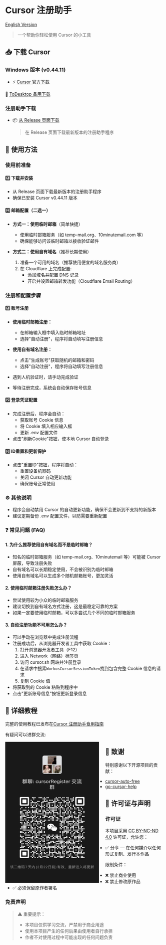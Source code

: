 # Cursor 注册助手

[English Version](./README_EN.md)

> 一个帮助你轻松使用 Cursor 的小工具

## 📥 下载 Cursor

### Windows 版本 (v0.44.11)

- ⚡ [Cursor 官方下载](https://downloader.cursor.sh/builds/250103fqxdt5u9z/windows/nsis/x64)

🔄 [ToDesktop 备用下载](https://download.todesktop.com/230313mzl4w4u92/Cursor%20Setup%200.44.11%20-%20Build%20250103fqxdt5u9z-x64.exe)

### 注册助手下载

- 📦 [从 Release 页面下载](https://github.com/ktovoz/cursorRegister/releases)
  > 在 Release 页面下载最新版本的注册助手程序

## 🔐 使用方法

### 使用前准备

#### 1️⃣ 下载并安装

- 从 Release 页面下载最新版本的注册助手程序
- 确保已安装 Cursor v0.44.11 版本

#### 2️⃣ 邮箱配置（二选一）

- **方式一：使用临时邮箱**（简单快捷）
    - 使用临时邮箱服务（如 temp-mail.org、10minutemail.com 等）
    - 确保能够访问该临时邮箱以接收验证邮件

- **方式二：使用自有域名**（推荐长期使用）
    1. 准备一个可用的域名（推荐使用便宜的域名服务商）
    2. 在 Cloudflare 上完成配置:
        - 添加域名并配置 DNS 记录
        - 开启并设置邮箱转发功能（Cloudflare Email Routing）

### 注册和配置步骤

#### 1️⃣ 账号注册

- **使用临时邮箱注册：**
    - 在邮箱输入框中填入临时邮箱地址
    - 选择"自动注册"，程序将自动填写注册信息

- **使用自有域名注册：**
    - 点击"生成账号"获取随机的邮箱和密码
    - 选择"自动注册"，程序将自动填写注册信息

- 遇到人机验证时，请手动完成验证
- 等待注册完成，系统会自动保存账号信息

#### 2️⃣ 登录凭证配置

- 完成注册后，程序会自动：
    - 获取账号 Cookie 信息
    - 将 Cookie 填入相应输入框
    - 更新 .env 配置文件
- 点击"刷新Cookie"按钮，使本地 Cursor 自动登录

#### 3️⃣ ID重置和更新保护

- 点击"重置ID"按钮，程序将自动：
    - 重置设备机器码
    - 关闭 Cursor 自动更新功能
    - 确保账号正常使用

### ⚙️ 其他说明

- 程序会自动禁用 Cursor 的自动更新功能，确保不会更新到不支持的新版本
- 建议定期备份 .env 配置文件，以防需要重新配置

### ❓ 常见问题 (FAQ)

#### 1. 为什么推荐使用自有域名而不是临时邮箱？

- 知名的临时邮箱服务（如 temp-mail.org、10minutemail 等）可能被 Cursor 屏蔽，导致注册失败
- 自有域名可以长期稳定使用，不会被识别为临时邮箱
- 使用自有域名可以生成多个随机邮箱账号，更加灵活

#### 2. 使用临时邮箱注册失败怎么办？

- 尝试使用较为小众的临时邮箱服务
- 建议切换到自有域名方式注册，这是最稳定可靠的方案
- 如果一定要使用临时邮箱，可以多尝试几个不同的临时邮箱服务

#### 3. 自动注册功能不可用怎么办？

- 可以手动在浏览器中完成注册流程
- 注册成功后，从浏览器开发者工具中获取 Cookie：
    1. 打开浏览器开发者工具（F12）
    2. 进入 Network（网络）标签页
    3. 访问 cursor.sh 网站并注册登录
    4. 在请求中搜索`WorkosCursorSessionToken`找到包含完整 Cookie 信息的请求
    5. 复制 Cookie 值
- 将获取到的 Cookie 粘贴到程序中
- 点击"更新账号信息"按钮更新登录信息

## 📖 详细教程

完整的使用教程已发布在[Cursor 注册助手食用指南](https://www.ktovoz.com/blog/%E6%95%99%E5%AD%A6/Cursor%E6%B3%A8%E5%86%8C%E5%8A%A9%E6%89%8B%E9%A3%9F%E7%94%A8%E6%8C%87%E5%8D%97)

有疑问可以进群交流:

<img src="assets/wx_20250215215655.jpg" width="300" height="450" alt="进群交流" style="float: left; margin-right: 20px;">

## 🙏 致谢

特别感谢以下开源项目的贡献：

- [cursor-auto-free](https://github.com/chengazhen/cursor-auto-free)
- [go-cursor-help](https://github.com/yuaotian/go-cursor-help)

## 📜 许可证与声明

### 许可证

本项目采用 [CC BY-NC-ND 4.0](https://creativecommons.org/licenses/by-nc-nd/4.0/) 许可证，允许您：

- ✅ 分享 — 在任何媒介以任何形式复制、发行本作品

限制条件：

- ❌ 禁止商业使用
- ❌ 禁止修改原作品
- ✅ 必须保留原作者署名

### 免责声明

> ⚠️ 重要提示：
> - 本项目仅供学习交流，严禁用于商业用途
> - 使用本项目产生的任何后果由使用者自行承担
> - 作者不对使用过程中可能出现的任何问题负责
